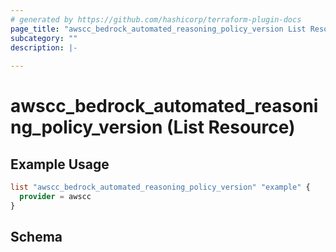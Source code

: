 ```yaml
---
# generated by https://github.com/hashicorp/terraform-plugin-docs
page_title: "awscc_bedrock_automated_reasoning_policy_version List Resource - terraform-provider-awscc"
subcategory: ""
description: |-
  
---
```


# awscc_bedrock_automated_reasoning_policy_version (List Resource)



## Example Usage

```terraform
list "awscc_bedrock_automated_reasoning_policy_version" "example" {
  provider = awscc
}
```

<!-- schema generated by tfplugindocs -->
## Schema
